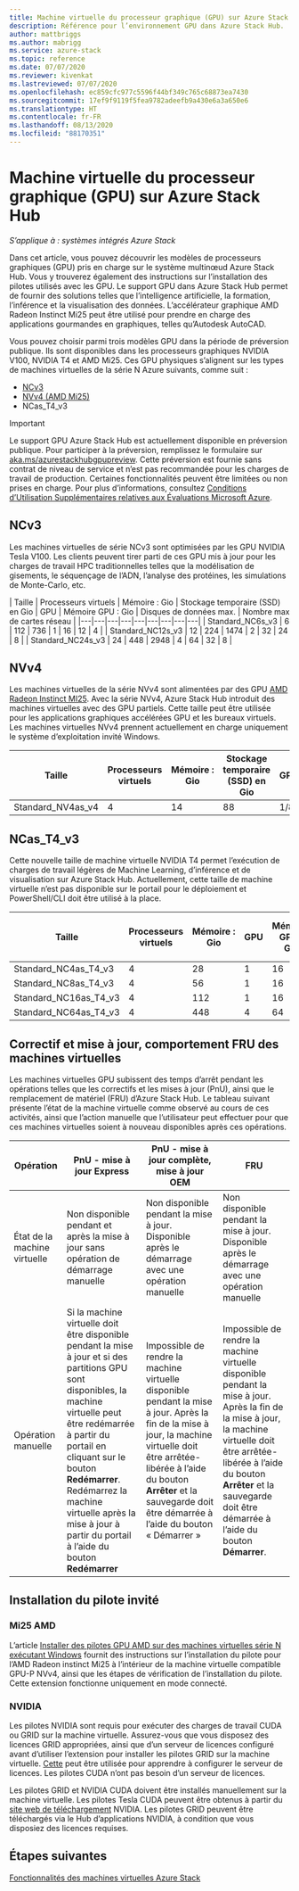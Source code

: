 ```yaml
---
title: Machine virtuelle du processeur graphique (GPU) sur Azure Stack Hub
description: Référence pour l’environnement GPU dans Azure Stack Hub.
author: mattbriggs
ms.author: mabrigg
ms.service: azure-stack
ms.topic: reference
ms.date: 07/07/2020
ms.reviewer: kivenkat
ms.lastreviewed: 07/07/2020
ms.openlocfilehash: ec859cfc977c5596f44bf349c765c68873ea7430
ms.sourcegitcommit: 17ef9f9119f5fea9782adeefb9a430e6a3a650e6
ms.translationtype: HT
ms.contentlocale: fr-FR
ms.lasthandoff: 08/13/2020
ms.locfileid: "88170351"
---
```

# <a name="graphics-processing-unit-gpu-virtual-machine-vm-on-azure-stack-hub"></a>Machine virtuelle du processeur graphique (GPU) sur Azure Stack Hub

*S’applique à : systèmes intégrés Azure Stack*

Dans cet article, vous pouvez découvrir les modèles de processeurs graphiques (GPU) pris en charge sur le système multinœud Azure Stack Hub. Vous y trouverez également des instructions sur l’installation des pilotes utilisés avec les GPU. Le support GPU dans Azure Stack Hub permet de fournir des solutions telles que l’intelligence artificielle, la formation, l’inférence et la visualisation des données. L’accélérateur graphique AMD Radeon Instinct Mi25 peut être utilisé pour prendre en charge des applications gourmandes en graphiques, telles qu’Autodesk AutoCAD.

Vous pouvez choisir parmi trois modèles GPU dans la période de préversion publique. Ils sont disponibles dans les processeurs graphiques NVIDIA V100, NVIDIA T4 et AMD Mi25. Ces GPU physiques s’alignent sur les types de machines virtuelles de la série N Azure suivants, comme suit :
- [NCv3](https://docs.microsoft.com/azure/virtual-machines/ncv3-series)
- [NVv4 (AMD Mi25)](https://docs.microsoft.com/azure/virtual-machines/nvv4-series)
- NCas_T4_v3

> [!IMPORTANT]  
> Le support GPU Azure Stack Hub est actuellement disponible en préversion publique. Pour participer à la préversion, remplissez le formulaire sur [aka.ms/azurestackhubgpupreview](https://aka.ms/azurestackhubgpupreview).
> Cette préversion est fournie sans contrat de niveau de service et n’est pas recommandée pour les charges de travail de production. Certaines fonctionnalités peuvent être limitées ou non prises en charge. Pour plus d’informations, consultez [Conditions d’Utilisation Supplémentaires relatives aux Évaluations Microsoft Azure](https://azure.microsoft.com/support/legal/preview-supplemental-terms/).

## <a name="ncv3"></a>NCv3

Les machines virtuelles de série NCv3 sont optimisées par les GPU NVIDIA Tesla V100. Les clients peuvent tirer parti de ces GPU mis à jour pour les charges de travail HPC traditionnelles telles que la modélisation de gisements, le séquençage de l’ADN, l’analyse des protéines, les simulations de Monte-Carlo, etc. 

| Taille | Processeurs virtuels | Mémoire : Gio | Stockage temporaire (SSD) en Gio | GPU | Mémoire GPU : Gio | Disques de données max. | Nombre max de cartes réseau |
|---|---|---|---|---|---|---|---|---|
| Standard_NC6s_v3    | 6  | 112 | 736  | 1 | 16 | 12 | 4 |
| Standard_NC12s_v3   | 12 | 224 | 1474 | 2 | 32 | 24 | 8 |
| Standard_NC24s_v3   | 24 | 448 | 2948 | 4 | 64 | 32 | 8 |

## <a name="nvv4"></a>NVv4

Les machines virtuelles de la série NVv4 sont alimentées par des GPU [AMD Radeon Instinct MI25](https://www.amd.com/en/products/professional-graphics/instinct-mi25). Avec la série NVv4, Azure Stack Hub introduit des machines virtuelles avec des GPU partiels. Cette taille peut être utilisée pour les applications graphiques accélérées GPU et les bureaux virtuels. Les machines virtuelles NVv4 prennent actuellement en charge uniquement le système d’exploitation invité Windows. 

| Taille | Processeurs virtuels | Mémoire : Gio | Stockage temporaire (SSD) en Gio | GPU | Mémoire GPU : Gio | Disques de données max. | Nombre max de cartes réseau | 
| --- | --- | --- | --- | --- | --- | --- | --- |   
| Standard_NV4as_v4 |4 |14 |88 | 1/8 | 2 | 4 | 2 | 

## <a name="ncas_t4_v3"></a>NCas_T4_v3

Cette nouvelle taille de machine virtuelle NVIDIA T4 permet l’exécution de charges de travail légères de Machine Learning, d’inférence et de visualisation sur Azure Stack Hub. Actuellement, cette taille de machine virtuelle n’est pas disponible sur le portail pour le déploiement et PowerShell/CLI doit être utilisé à la place.


| Taille | Processeurs virtuels | Mémoire : Gio | GPU | Mémoire GPU : Gio | Disques de données max. | Nombre max de cartes réseau | 
| --- | --- | --- | --- | --- | --- | --- |
| Standard_NC4as_T4_v3 |4 |28 | 1 | 16 | 8 | 4 | 
| Standard_NC8as_T4_v3 |4 |56 | 1 | 16 | 16 | 8 | 
| Standard_NC16as_T4_v3 |4 |112 | 1 | 16 | 32 | 8 | 
| Standard_NC64as_T4_v3 |4 |448 | 4 | 64 | 32 | 8 | 


## <a name="patch-and-update-fru-behavior-of-vms"></a>Correctif et mise à jour, comportement FRU des machines virtuelles 

Les machines virtuelles GPU subissent des temps d’arrêt pendant les opérations telles que les correctifs et les mises à jour (PnU), ainsi que le remplacement de matériel (FRU) d’Azure Stack Hub. Le tableau suivant présente l’état de la machine virtuelle comme observé au cours de ces activités, ainsi que l’action manuelle que l’utilisateur peut effectuer pour que ces machines virtuelles soient à nouveau disponibles après ces opérations. 

| Opération | PnU - mise à jour Express | PnU - mise à jour complète, mise à jour OEM | FRU | 
| --- | --- | --- | --- | 
| État de la machine virtuelle  | Non disponible pendant et après la mise à jour sans opération de démarrage manuelle | Non disponible pendant la mise à jour. Disponible après le démarrage avec une opération manuelle | Non disponible pendant la mise à jour. Disponible après le démarrage avec une opération manuelle| 
| Opération manuelle | Si la machine virtuelle doit être disponible pendant la mise à jour et si des partitions GPU sont disponibles, la machine virtuelle peut être redémarrée à partir du portail en cliquant sur le bouton **Redémarrer**. Redémarrez la machine virtuelle après la mise à jour à partir du portail à l’aide du bouton **Redémarrer** | Impossible de rendre la machine virtuelle disponible pendant la mise à jour. Après la fin de la mise à jour, la machine virtuelle doit être arrêtée-libérée à l’aide du bouton **Arrêter** et la sauvegarde doit être démarrée à l’aide du bouton « Démarrer » | Impossible de rendre la machine virtuelle disponible pendant la mise à jour. Après la fin de la mise à jour, la machine virtuelle doit être arrêtée-libérée à l’aide du bouton **Arrêter** et la sauvegarde doit être démarrée à l’aide du bouton **Démarrer**.| 

## <a name="guest-driver-installation"></a>Installation du pilote invité 

### <a name="amd-mi25"></a>Mi25 AMD
L’article [Installer des pilotes GPU AMD sur des machines virtuelles série N exécutant Windows](https://docs.microsoft.com/azure/virtual-machines/windows/n-series-amd-driver-setup) fournit des instructions sur l’installation du pilote pour l’AMD Radeon instinct Mi25 à l’intérieur de la machine virtuelle compatible GPU-P NVv4, ainsi que les étapes de vérification de l’installation du pilote. Cette extension fonctionne uniquement en mode connecté.

### <a name="nvidia"></a>NVIDIA

Les pilotes NVIDIA sont requis pour exécuter des charges de travail CUDA ou GRID sur la machine virtuelle. Assurez-vous que vous disposez des licences GRID appropriées, ainsi que d’un serveur de licences configuré avant d’utiliser l’extension pour installer les pilotes GRID sur la machine virtuelle. [Cette](https://docs.nvidia.com/grid/ls/latest/grid-license-server-user-guide/index.html) peut être utilisée pour apprendre à configurer le serveur de licences. Les pilotes CUDA n’ont pas besoin d’un serveur de licences.

Les pilotes GRID et NVIDIA CUDA doivent être installés manuellement sur la machine virtuelle. Les pilotes Tesla CUDA peuvent être obtenus à partir du [site web de téléchargement](https://www.nvidia.com/Download/index.aspx) NVIDIA. Les pilotes GRID peuvent être téléchargés via le Hub d’applications NVIDIA, à condition que vous disposiez des licences requises.

## <a name="next-steps"></a>Étapes suivantes 

[Fonctionnalités des machines virtuelles Azure Stack](azure-stack-vm-considerations.md) 
